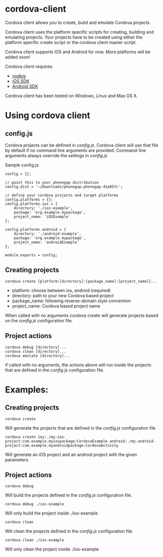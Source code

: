 cordova-client
==============

Cordova client allows you to create, build and emulate Cordova projects.

Cordova client uses the platform specific scripts for creating, building and emulating projects. Your projects have to be created using either the platform specific create script or the cordova client master script.

Cordova client supports iOS and Android for now. More platforms will be added soon!

Cordova client requires:

- [nodejs](http://nodejs.org/)
- [iOS SDK](http://developer.apple.com)
- [Android SDK](http://developer.android.com)

Cordova client has been tested on Windows, Linux and Mas OS X.


Using cordova client
====================

config.js
---------

Cordova projects can be defined in _config.js_. Cordova client will use that file by default if no command line arguments are provided. Command-line arguments always override the settings in _config.js_
    
Sample config.js

    config = {};
    
    // point this to your phonegap distribution
    config.dist = '~/Downloads/phonegap-phonegap-41e05fc';

    // define your cordova projects and target platforms
    config.platforms = {};
    config.platforms.ios = {
        directory: './ios-example',
        package: 'org.example.mypackage',
        project_name: 'iOSExample'
    };

    config.platforms.android = {
        directory: './android-example',
        package: 'org.example.mypackage',
        project_name: 'androidExample'
    };

    module.exports = config;


Creating projects
-----------------

    cordova create [platform:[directory]:[package_name]:[project_name]]...

<!-- -->
- platform: choose between ios, android (required)
- directory: path to your new Cordova based project
- package_name: following reverse-domain style convention
- project_name: Cordova based project name

When called with no arguments _cordova create_ will generate projects based on the _config.js_ configuration file.


Project actions
---------------

    cordova debug [directory]...
    cordova clean [directory]...
    cordova emulate [directory]...

if called with no arguments, the actions above will run inside the projects that are defined in the _config.js_ configuration file.

Examples:
=========

Creating projects 
-----------------

    cordova create

Will generate the projects that are defined in the _config.js_ configuration file

    cordova create ios:./my-ios-project:com.example.myiospackage:CordovaExample android:./my-android-project:com.example.myandroidpackage:CordovaActivity

Will generate an iOS project and an android project with the given parameters.

Project actions 
---------------
    
    cordova debug

Will build the projects defined in the _config.js_ configuration file.

    cordova debug ./ios-example

Will only build the project inside ./ios-example
    
    cordova clean

Will clean the projects defined in the _config.js_ configuration file.

    cordova clean ./ios-example

Will only clean the project inside ./ios-example 
